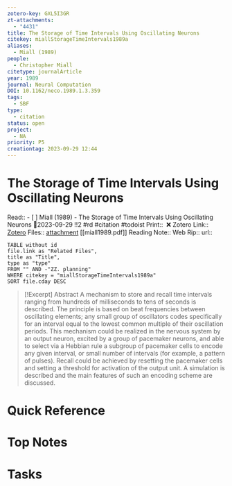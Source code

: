 ```yaml
---
zotero-key: GXL5I3GR
zt-attachments:
  - "4431"
title: The Storage of Time Intervals Using Oscillating Neurons
citekey: miallStorageTimeIntervals1989a
aliases:
  - Miall (1989)
people:
  - Christopher Miall
citetype: journalArticle
year: 1989
journal: Neural Computation
DOI: 10.1162/neco.1989.1.3.359
tags:
  - SBF
type:
  - citation
status: open
project:
  - NA
priority: P5
creationtag: 2023-09-29 12:44
---
```

# The Storage of Time Intervals Using Oscillating Neurons
Read:: - [ ] Miall (1989) - The Storage of Time Intervals Using Oscillating Neurons 🛫2023-09-29 !!2 #rd #citation #todoist
Print::  ❌
Zotero Link:: [Zotero](zotero://select/library/items/GXL5I3GR) 
Files:: [attachment](<file:///C:/Users/michaelt/Insync/m@tarlton.info/Google%20Drive/06.%20Zotero/storage_new/Neural%20Computation_1989/Miall_1989_The%20Storage%20of%20Time%20Intervals%20Using%20Oscillating%20Neurons.pdf>) [[miall1989.pdf]]
Reading Note::
Web Rip::
url:: 

```dataview
TABLE without id
file.link as "Related Files",
title as "Title",
type as "type"
FROM "" AND -"ZZ. planning"
WHERE citekey = "miallStorageTimeIntervals1989a" 
SORT file.cday DESC
```

> [!Excerpt] Abstract
> A mechanism to store and recall time intervals ranging from hundreds of milliseconds to tens of seconds is described. The principle is based on beat frequencies between oscillating elements; any small group of oscillators codes specifically for an interval equal to the lowest common multiple of their oscillation periods. This mechanism could be realized in the nervous system by an output neuron, excited by a group of pacemaker neurons, and able to select via a Hebbian rule a subgroup of pacemaker cells to encode any given interval, or small number of intervals (for example, a pattern of pulses). Recall could be achieved by resetting the pacemaker cells and setting a threshold for activation of the output unit. A simulation is described and the main features of such an encoding scheme are discussed.

# Quick Reference

# Top Notes

# Tasks
























